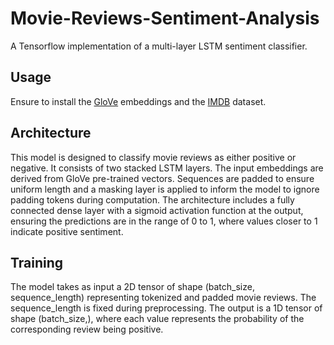 # Movie-Reviews-Sentiment-Analysis

A Tensorflow implementation of a multi-layer LSTM sentiment classifier.


## Usage

Ensure to install the [GloVe](https://www.kaggle.com/datasets/watts2/glove6b50dtxt) embeddings and the [IMDB](https://www.kaggle.com/datasets/lakshmi25npathi/imdb-dataset-of-50k-movie-reviews) dataset.

## Architecture

This model is designed to classify movie reviews as either positive or negative. It consists of two stacked LSTM layers. The input embeddings are derived from GloVe pre-trained vectors. Sequences are padded to ensure uniform length and a masking layer is applied to inform the model to ignore padding tokens during computation. The architecture includes a fully connected dense layer with a sigmoid activation function at the output, ensuring the predictions are in the range of 0 to 1, where values closer to 1 indicate positive sentiment.

## Training
The model takes as input a 2D tensor of shape (batch_size, sequence_length) representing tokenized and padded movie reviews. The sequence_length is fixed during preprocessing. The output is a 1D tensor of shape (batch_size,), where each value represents the probability of the corresponding review being positive.

